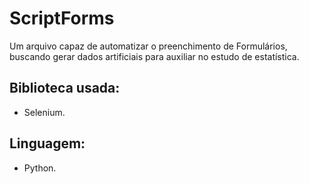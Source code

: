 # ScriptForms
Um arquivo capaz de automatizar o preenchimento de Formulários, buscando gerar dados artificiais para auxiliar no estudo de estatística.

## Biblioteca usada: 
- Selenium.

## Linguagem: 
- Python.

